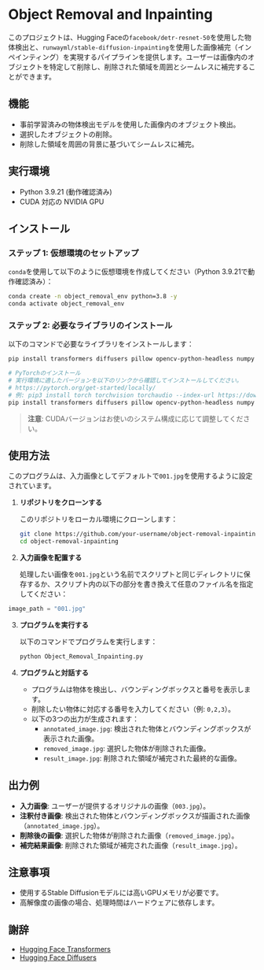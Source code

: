 # Object Removal and Inpainting

このプロジェクトは、Hugging Faceの`facebook/detr-resnet-50`を使用した物体検出と、`runwayml/stable-diffusion-inpainting`を使用した画像補完（インペインティング）を実現するパイプラインを提供します。ユーザーは画像内のオブジェクトを特定して削除し、削除された領域を周囲とシームレスに補完することができます。

## 機能
- 事前学習済みの物体検出モデルを使用した画像内のオブジェクト検出。
- 選択したオブジェクトの削除。
- 削除した領域を周囲の背景に基づいてシームレスに補完。

## 実行環境
- Python 3.9.21 (動作確認済み)
- CUDA 対応の NVIDIA GPU

## インストール

### ステップ 1: 仮想環境のセットアップ
`conda`を使用して以下のように仮想環境を作成してください（Python 3.9.21で動作確認済み）：

```bash
conda create -n object_removal_env python=3.8 -y
conda activate object_removal_env
```

### ステップ 2: 必要なライブラリのインストール
以下のコマンドで必要なライブラリをインストールします：

```bash
pip install transformers diffusers pillow opencv-python-headless numpy

# PyTorchのインストール
# 実行環境に適したバージョンを以下のリンクから確認してインストールしてください。
# https://pytorch.org/get-started/locally/
# 例: pip3 install torch torchvision torchaudio --index-url https://download.pytorch.org/whl/cu121
pip install transformers diffusers pillow opencv-python-headless numpy
```

> **注意**: CUDAバージョンはお使いのシステム構成に応じて調整してください。

## 使用方法

このプログラムは、入力画像としてデフォルトで`001.jpg`を使用するように設定されています。

1. **リポジトリをクローンする**

   このリポジトリをローカル環境にクローンします：

   ```bash
   git clone https://github.com/your-username/object-removal-inpainting.git
   cd object-removal-inpainting
   ```

2. **入力画像を配置する**

   処理したい画像を`001.jpg`という名前でスクリプトと同じディレクトリに保存するか、スクリプト内の以下の部分を書き換えて任意のファイル名を指定してください：

```python
image_path = "001.jpg"
```

3. **プログラムを実行する**

   以下のコマンドでプログラムを実行します：

   ```bash
   python Object_Removal_Inpainting.py
   ```

4. **プログラムと対話する**

   - プログラムは物体を検出し、バウンディングボックスと番号を表示します。
   - 削除したい物体に対応する番号を入力してください（例: `0,2,3`）。
   - 以下の3つの出力が生成されます：
     - `annotated_image.jpg`: 検出された物体とバウンディングボックスが表示された画像。
     - `removed_image.jpg`: 選択した物体が削除された画像。
     - `result_image.jpg`: 削除された領域が補完された最終的な画像。

## 出力例
- **入力画像**: ユーザーが提供するオリジナルの画像（`003.jpg`）。
- **注釈付き画像**: 検出された物体とバウンディングボックスが描画された画像（`annotated_image.jpg`）。
- **削除後の画像**: 選択した物体が削除された画像（`removed_image.jpg`）。
- **補完結果画像**: 削除された領域が補完された画像（`result_image.jpg`）。

## 注意事項
- 使用するStable Diffusionモデルには高いGPUメモリが必要です。
- 高解像度の画像の場合、処理時間はハードウェアに依存します。

## 謝辞
- [Hugging Face Transformers](https://huggingface.co/transformers/)
- [Hugging Face Diffusers](https://huggingface.co/docs/diffusers/)

